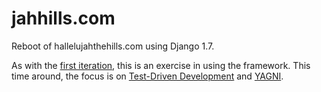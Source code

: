 jahhills.com
============

Reboot of hallelujahthehills.com using Django 1.7.

As with the [first iteration](http://github.com/bhrutledge/hallelujahthehills.com), this is an exercise in using the framework. This time around, the focus is on [Test-Driven Development](http://www.obeythetestinggoat.com/) and [YAGNI](http://en.wikipedia.org/wiki/You_aren't_gonna_need_it).
